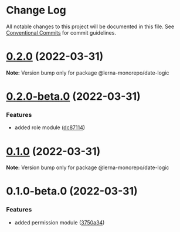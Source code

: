 # Change Log

All notable changes to this project will be documented in this file.
See [Conventional Commits](https://conventionalcommits.org) for commit guidelines.

# [0.2.0](https://github.com/Karthikmani345/lerna-monorepo/compare/v0.2.0-beta.0...v0.2.0) (2022-03-31)

**Note:** Version bump only for package @lerna-monorepo/date-logic





# [0.2.0-beta.0](https://github.com/Karthikmani345/lerna-monorepo/compare/v0.1.0...v0.2.0-beta.0) (2022-03-31)


### Features

* added role module ([dc87114](https://github.com/Karthikmani345/lerna-monorepo/commit/dc87114008130e65706eed15303a08fd480113da))





# [0.1.0](https://github.com/Karthikmani345/lerna-monorepo/compare/v0.1.0-beta.0...v0.1.0) (2022-03-31)

**Note:** Version bump only for package @lerna-monorepo/date-logic





# 0.1.0-beta.0 (2022-03-31)


### Features

* added permission module ([3750a34](https://github.com/Karthikmani345/lerna-monorepo/commit/3750a346a4a288445ee9d662f871764c2895df12))
